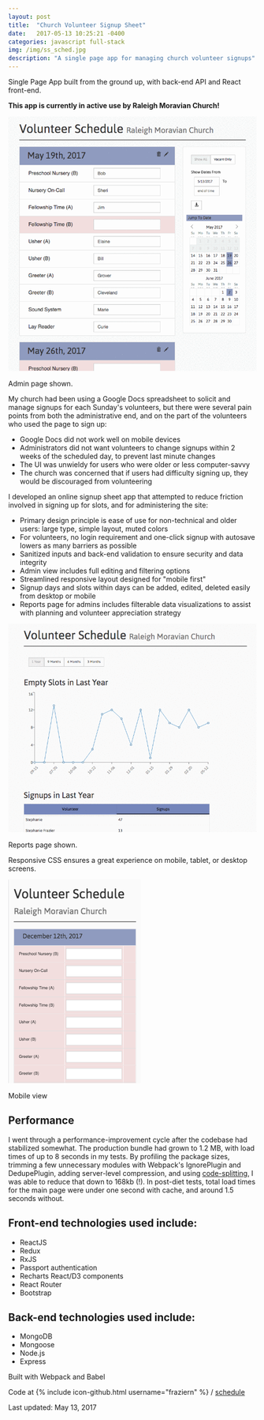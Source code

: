 ```yaml
---
layout: post
title:  "Church Volunteer Signup Sheet"
date:   2017-05-13 10:25:21 -0400
categories: javascript full-stack
img: /img/ss_sched.jpg
description: "A single page app for managing church volunteer signups"
---
```

Single Page App built from the ground up, with back-end API and React front-end.

**This app is currently in active use by Raleigh Moravian Church!**

![Project screenshot](/img/gif_sched3.gif)
<div class="caption">Admin page shown.</div>

My church had been using a Google Docs spreadsheet to solicit and manage signups for each Sunday's volunteers, but there were several pain points from both the administrative end, and on the part of the volunteers who used the page to sign up:

- Google Docs did not work well on mobile devices
- Administrators did not want volunteers to change signups within 2 weeks of the scheduled day, to prevent last minute changes
- The UI was unwieldy for users who were older or less computer-savvy
- The church was concerned that if users had difficulty signing up, they would be discouraged from volunteering

I developed an online signup sheet app that attempted to reduce friction involved in signing up for slots, and for administering the site:

- Primary design principle is ease of use for non-technical and older users: large type, simple layout, muted colors
- For volunteers, no login requirement and one-click signup with autosave lowers as many barriers as possible
- Sanitized inputs and back-end validation to ensure security and data integrity
- Admin view includes full editing and filtering options
- Streamlined responsive layout designed for "mobile first"
- Signup days and slots within days can be added, edited, deleted easily from desktop or mobile
- Reports page for admins includes filterable data visualizations to assist with planning and volunteer appreciation strategy

![Reports screenshot](/img/gif_sched4.gif)
<div class="caption">Reports page shown.</div>

Responsive CSS ensures a great experience on mobile, tablet, or desktop screens.

![Mobile screenshot](/img/ss_schedule-mobile.png)
<div class="caption">Mobile view</div>

Performance
-----------

I went through a performance-improvement cycle after the codebase had stabilized somewhat. The production bundle had grown to 1.2 MB, with load times of up to 8 seconds in my tests. By profiling the package sizes, trimming a few unnecessary modules with Webpack's IgnorePlugin and DedupePlugin, adding server-level compression, and using [code-splitting](http://moduscreate.com/code-splitting-for-react-router-with-es6-imports/), I was able to reduce that down to 168kb (!). In post-diet tests, total load times for the main page were under one second with cache, and around 1.5 seconds without.

Front-end technologies used include:
---------------------------

- ReactJS
- Redux
- RxJS
- Passport authentication
- Recharts React/D3 components
- React Router
- Bootstrap

Back-end technologies used include:
--------------------------

- MongoDB
- Mongoose
- Node.js
- Express

Built with Webpack and Babel

Code at {% include icon-github.html username="fraziern" %} / [schedule](https://github.com/fraziern/schedule)

Last updated: May 13, 2017
